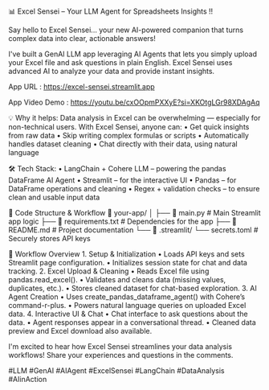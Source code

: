 
📊 Excel Sensei – Your LLM Agent for Spreadsheets Insights !!

Say hello to Excel Sensei... your new AI-powered companion that turns complex data into clear, actionable answers!


I've built a GenAI LLM app leveraging AI Agents that lets you simply upload your Excel file and ask questions in plain English. Excel Sensei uses advanced AI to analyze your data and provide instant insights.

App URL : https://excel-sensei.streamlit.app

App Video Demo : https://youtu.be/cxOOpmPXXyE?si=XKOtgLGr98XDAgAq


💡 Why it helps:
Data analysis in Excel can be overwhelming — especially for non-technical users. With Excel Sensei, anyone can:
• Get quick insights from raw data
• Skip writing complex formulas or scripts
• Automatically handles dataset cleaning
• Chat directly with their data, using natural language


🛠️ Tech Stack:
• LangChain + Cohere LLM – powering the pandas DataFrame AI Agent
• Streamlit – for the interactive UI
• Pandas – for DataFrame operations and cleaning
• Regex + validation checks – to ensure clean and usable input data

🔧 Code Structure & Workflow
📁 your-app/
│
├── 📄 main.py              # Main Streamlit app logic
├── 📄 requirements.txt    # Dependencies for the app
├── 📄 README.md           # Project documentation
└── 📁 .streamlit/
    └── secrets.toml       # Securely stores API keys

🧠 Workflow Overview
	1.	Setup & Initialization
	•	Loads API keys and sets Streamlit page configuration.
	•	Initializes session state for chat and data tracking.
	2.	Excel Upload & Cleaning
	•	Reads Excel file using pandas.read_excel().
	•	Validates and cleans data (missing values, duplicates, etc.).
	•	Stores cleaned dataset for chat-based exploration.
	3.	AI Agent Creation
	•	Uses create_pandas_dataframe_agent() with Cohere’s command-r-plus.
	•	Powers natural language queries on uploaded Excel data.
	4.	Interactive UI & Chat
	•	Chat interface to ask questions about the data.
	•	Agent responses appear in a conversational thread.
	•	Cleaned data preview and Excel download also available.


I'm excited to hear how Excel Sensei streamlines your data analysis workflows! Share your experiences and questions in the comments.

#LLM #GenAI #AIAgent #ExcelSensei #LangChain #DataAnalysis #AIinAction
